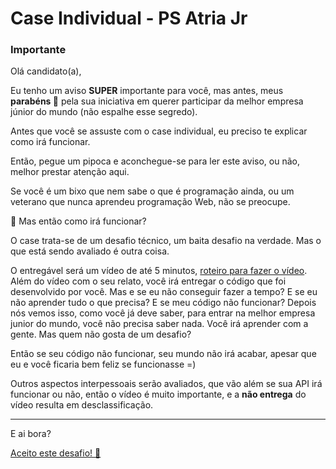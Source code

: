 # Case Individual - PS Atria Jr

### Importante
<p>Olá candidato(a),</p>
<p>Eu tenho um aviso <strong>SUPER</strong> importante para você, mas antes, meus <strong>parabéns 🎉</strong> pela sua iniciativa em querer participar da melhor empresa júnior do mundo (não espalhe esse segredo).</p>
<p>Antes que você se assuste com o case individual, eu preciso te explicar como irá funcionar.</p>
<p>Então, pegue um pipoca e aconchegue-se para ler este aviso, ou não, melhor prestar atenção aqui.</p>
<p>Se você é um bixo que nem sabe o que é programação ainda, ou um veterano que nunca aprendeu programação Web, não se preocupe.</p>
<p> 🤔 Mas então como irá funcionar?</p>
<p>O case trata-se de um desafio técnico, um baita desafio na verdade. Mas o que está sendo avaliado é outra coisa.</p>
<p>O entregável será um vídeo de até 5 minutos, <a href="./instructions/roteiro.md">roteiro para fazer o vídeo</a>. Além do vídeo com o seu relato, você irá entregar o código que foi desenvolvido por você. Mas e se eu não conseguir fazer a tempo? E se eu não aprender tudo o que precisa? E se meu código não funcionar? Depois nós vemos isso, como você já deve saber, para entrar na melhor empresa junior do mundo, você não precisa saber nada. Você irá aprender com a gente. Mas quem não gosta de um desafio?</p>
<p>Então se seu código não funcionar, seu mundo não irá acabar, apesar que eu e você ficaria bem feliz se funcionasse =)</p>
<p>Outros aspectos interpessoais serão avaliados, que vão além se sua API irá funcionar ou não, então o vídeo é muito importante, e a <strong>não entrega</strong> do vídeo resulta em desclassificação.</p>

---

<p>E ai bora?</p>
<p><a href="./instructions/desafio.md">Aceito este desafio! 🚀</a></p>
